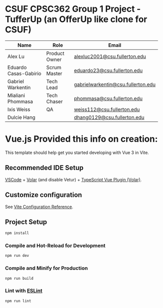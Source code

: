 # CSUF CPSC362 Group 1 Project - TufferUp (an OfferUp like clone for CSUF)

| Name | Role | Email |
| --- | --- | --- |
| Alex Lu | Product Owner | alexluc2001@csu.fullerton.edu |
| Eduardo Casas-Gabirio | Scrum Master | eduardo23@csu.fullerton.edu |
| Gabriel Warkentin | Tech Lead | gabrielwarkentin@csu.fullerton.edu |
| Mialiani Phommasa | Tech Chaser | phommasa@csu.fullerton.edu |
| Ixis Weiss | QA | weiss112@csu.fullerton.edu |
| Dulcie Hang |  | dhang0129@csu.fullerton.edu |



# Vue.js Provided this info on creation:

This template should help get you started developing with Vue 3 in Vite.

## Recommended IDE Setup

[VSCode](https://code.visualstudio.com/) + [Volar](https://marketplace.visualstudio.com/items?itemName=johnsoncodehk.volar) (and disable Vetur) + [TypeScript Vue Plugin (Volar)](https://marketplace.visualstudio.com/items?itemName=johnsoncodehk.vscode-typescript-vue-plugin).

## Customize configuration

See [Vite Configuration Reference](https://vitejs.dev/config/).

## Project Setup

```sh
npm install
```

### Compile and Hot-Reload for Development

```sh
npm run dev
```

### Compile and Minify for Production

```sh
npm run build
```

### Lint with [ESLint](https://eslint.org/)

```sh
npm run lint
```
